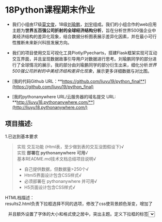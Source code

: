 # 18Python课程期末作业
* 我们小组由17级[莫文俊](https://github.com/wenjunmo/DataStory_Interactive-Visualization/blob/master/README.md)，18级[刘瑜鹏](http://crayon3.pythonanywhere.com/)，[刘宇](https://github.com/wenjunmo/DataStory_Interactive-Visualization/blob/master/README.md)组成。我们的小组合作的web应用主题为**世界五百强公司折射的全球经济结构分析**，旨在分析世界500强企业中美经济结构的差异化现象，结合数据分析图表展示差异化因素，并在最小可行性推断未来新兴科技发展方向。    
  
* 我们的项目使用交互可视化工具Plotly/Pyecharts，搭建Flask框架实现可互动交互界面，并且呈现数据故事引导用户对数据进行思考。刘瑜鹏同学的部分进行了全球情况的展示，我的部分由刘瑜鹏同学的部分衍生出来，细化分析*世界500强公司折射的中美经济结构差异化现象*，展示更多详细数据与对比图。  

* [我的代码Github URL：**https://github.com/liuyu19/python_final**](https://github.com/liuyu19/python_final)
* [我的pythonanywhere URL/云服务器的域名提交 URL: **http://liuyu18.pythonanywhere.com/**](http://liuyu18.pythonanywhere.com/)  

## 项目描述:  
1.已达到基本要求
> 实现 交互功能 (Html表，至少做到表的交互没图假设下)√  
> 实现 **部署在 pythonanywhere 可用**√    
> 基本README.md技术文档总结项目说明√  
> * 自己提供数据，但数据量>250个√    
> * Html5界面设计包含CSS样式√  
> * 必须部署在 pythonanywhere 并可用√   
> * H5页面设计包含CSS样式√

HTML档描述：    
results2.html负责下拉框选择不同的选项，修改了css使背景颜色渐变，增加了<header>并且额外设置了字体的大小和格式使之居中，突出主题。定义下拉框的标签<select>我们运用了if函数来筛选数据，传递后生成表格与柱状图。
example1.html是代码生成的柱状图。
render.html负责页面图表（pyecharts）的展示与结论，我们增加了选择按钮和渐变背景，认真配置了css以符合表格的颜色，增加美观性。同时插入了box修改了边框形状（border-radius），使边框半径改变，从而呈现曲线。

    
PYTHON档描述：  
我们小组一共有两个py文档，jiaohu.py用来保证页面的跳转和交互功能，在这里我一定要强调一下我遇到的困难，也可以给各位同学一个建议，在我利用Python增删改查等方法筛选好中国和美国的数据之后，导入csv却意外的发现无法实现flask，缺少cufflinks模块，我尝试了市面上的所有方法，包括但不限于直接点击红色灯泡安装，利用环境变量安装，开cmd用命令行pip install cufflinks安装，最后尝试了朴素方法重装conda以及pycharm解决了这个问题。vsearch.py负责数据的可视化。 

WEBAPP的动作描述：  
在顶部导航栏设置了按钮和下拉框，点击“do it”按钮通过下拉框可以跳转到不同的页面（/hurun），图表能够有悬停阴影，注释等。  
另一个结论按钮会显示不同的图表，同样有悬停阴影与注释，还实现了地图和地区的联动。下拉选择框和结论分开设置，便于观察。  

2.数据传递描述: 
用render_template()方法传递表格和数据，def（）定义函数。
